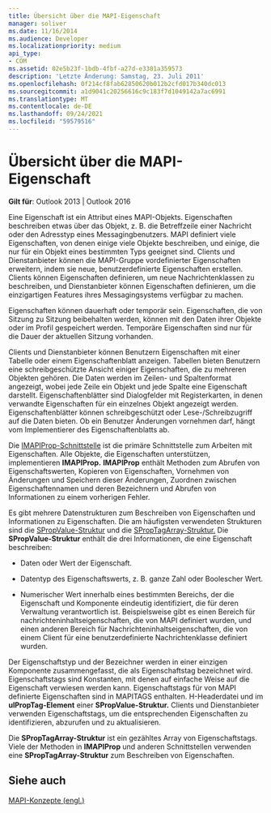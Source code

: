 ```yaml
---
title: Übersicht über die MAPI-Eigenschaft
manager: soliver
ms.date: 11/16/2014
ms.audience: Developer
ms.localizationpriority: medium
api_type:
- COM
ms.assetid: 02e5b23f-1bdb-4fbf-a27d-e3301a359573
description: 'Letzte Änderung: Samstag, 23. Juli 2011'
ms.openlocfilehash: 0f214cf8fab62850620b012b2cfd017b340dc013
ms.sourcegitcommit: a1d9041c20256616c9c183f7d1049142a7ac6991
ms.translationtype: MT
ms.contentlocale: de-DE
ms.lasthandoff: 09/24/2021
ms.locfileid: "59579516"
---
```

# <a name="mapi-property-overview"></a>Übersicht über die MAPI-Eigenschaft

  
  
**Gilt für**: Outlook 2013 | Outlook 2016 
  
Eine Eigenschaft ist ein Attribut eines MAPI-Objekts. Eigenschaften beschreiben etwas über das Objekt, z. B. die Betreffzeile einer Nachricht oder den Adresstyp eines Messagingbenutzers. MAPI definiert viele Eigenschaften, von denen einige viele Objekte beschreiben, und einige, die nur für ein Objekt eines bestimmten Typs geeignet sind. Clients und Dienstanbieter können die MAPI-Gruppe vordefinierter Eigenschaften erweitern, indem sie neue, benutzerdefinierte Eigenschaften erstellen. Clients können Eigenschaften definieren, um neue Nachrichtenklassen zu beschreiben, und Dienstanbieter können Eigenschaften definieren, um die einzigartigen Features ihres Messagingsystems verfügbar zu machen.
  
Eigenschaften können dauerhaft oder temporär sein. Eigenschaften, die von Sitzung zu Sitzung beibehalten werden, können mit den Daten ihrer Objekte oder im Profil gespeichert werden. Temporäre Eigenschaften sind nur für die Dauer der aktuellen Sitzung vorhanden. 
  
Clients und Dienstanbieter können Benutzern Eigenschaften mit einer Tabelle oder einem Eigenschaftenblatt anzeigen. Tabellen bieten Benutzern eine schreibgeschützte Ansicht einiger Eigenschaften, die zu mehreren Objekten gehören. Die Daten werden im Zeilen- und Spaltenformat angezeigt, wobei jede Zeile ein Objekt und jede Spalte eine Eigenschaft darstellt. Eigenschaftenblätter sind Dialogfelder mit Registerkarten, in denen verwandte Eigenschaften für ein einzelnes Objekt angezeigt werden. Eigenschaftenblätter können schreibgeschützt oder Lese-/Schreibzugriff auf die Daten bieten. Ob ein Benutzer Änderungen vornehmen darf, hängt vom Implementierer des Eigenschaftenblatts ab.
  
Die [IMAPIProp-Schnittstelle](imapipropiunknown.md) ist die primäre Schnittstelle zum Arbeiten mit Eigenschaften. Alle Objekte, die Eigenschaften unterstützen, implementieren **IMAPIProp.** **IMAPIProp** enthält Methoden zum Abrufen von Eigenschaftswerten, Kopieren von Eigenschaften, Vornehmen von Änderungen und Speichern dieser Änderungen, Zuordnen zwischen Eigenschaftennamen und deren Bezeichnern und Abrufen von Informationen zu einem vorherigen Fehler. 
  
Es gibt mehrere Datenstrukturen zum Beschreiben von Eigenschaften und Informationen zu Eigenschaften. Die am häufigsten verwendeten Strukturen sind die [SPropValue-Struktur](spropvalue.md) und die [SPropTagArray-Struktur.](sproptagarray.md) Die **SPropValue-Struktur** enthält die drei Informationen, die eine Eigenschaft beschreiben: 
  
- Daten oder Wert der Eigenschaft.
    
- Datentyp des Eigenschaftswerts, z. B. ganze Zahl oder Boolescher Wert. 
    
- Numerischer Wert innerhalb eines bestimmten Bereichs, der die Eigenschaft und Komponente eindeutig identifiziert, die für deren Verwaltung verantwortlich ist. Beispielsweise gibt es einen Bereich für nachrichteninhaltseigenschaften, die von MAPI definiert wurden, und einen anderen Bereich für Nachrichteninhaltseigenschaften, die von einem Client für eine benutzerdefinierte Nachrichtenklasse definiert wurden. 
    
Der Eigenschaftstyp und der Bezeichner werden in einer einzigen Komponente zusammengefasst, die als Eigenschaftstag bezeichnet wird. Eigenschaftstags sind Konstanten, mit denen auf einfache Weise auf die Eigenschaft verwiesen werden kann. Eigenschaftstags für von MAPI definierte Eigenschaften sind in MAPITAGS enthalten. H-Headerdatei und im **ulPropTag-Element** einer **SPropValue-Struktur.** Clients und Dienstanbieter verwenden Eigenschaftstags, um die entsprechenden Eigenschaften zu identifizieren, abzurufen und zu aktualisieren. 
  
Die **SPropTagArray-Struktur** ist ein gezähltes Array von Eigenschaftstags. Viele der Methoden in **IMAPIProp** und anderen Schnittstellen verwenden eine **SPropTagArray-Struktur** zum Beschreiben von Eigenschaften. 
  
## <a name="see-also"></a>Siehe auch



[MAPI-Konzepte (engl.)](mapi-concepts.md)

